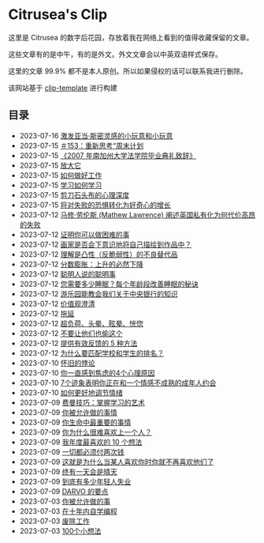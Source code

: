 # Citrusea's Clip
这里是 Citrusea 的数字后花园，存放着我在网络上看到的值得收藏保留的文章。

这些文章有的是中午，有的是外文。外文文章会以中英双语样式保存。

这里的文章 99.9% 都不是本人原创。所以如果侵权的话可以联系我进行删除。

该网站基于 [clip-template](https://github.com/theowenyoung/clip-template) 进行构建

## 目录

- 2023-07-16 [激发亚当·斯密灵感的小玩意和小玩意](2023/07/16/Gadgets-and-Gizmos-That-Inspired-Adam-Smith/index.html)
- 2023-07-15 [＃153：重新思考“周末计划](2023/07/15/153-Rethinking-“weekend-plans”/index.html)
- 2023-07-15 [《2007 年南加州大学法学院毕业典礼致辞》](2023/07/15/2007-USC-Law-School-Commencement-Address/index.html)
- 2023-07-15 [放大它](2023/07/15/Amp-It-Up/index.html)
- 2023-07-15 [如何做好工作](2023/07/15/How-to-Do-Great-Work/index.html)
- 2023-07-15 [学习如何学习](2023/07/15/Learning-how-to-learn/index.html)
- 2023-07-15 [剪刀石头布的心理深度](2023/07/15/The-Psychological-Depths-of-Rock-Paper-Scissors/index.html)
- 2023-07-15 [将对失败的恐惧转化为好奇心的增长](2023/07/15/Turning-Fear-of-Failure-into-Increments-of-Curiosity/index.html)
- 2023-07-12 [马修·劳伦斯 (Mathew Lawrence) 阐述英国私有化为何代价高昂的失败](https://clip.citrusea.cc/2023/07/12/Mathew-Lawrence-on-why-privatisation-has-been-a-costly-failure-in-Britain/index.htm)
- 2023-07-12 [证明你可以做困难的事](https://clip.citrusea.cc/2023/07/12/Proof-You-Can-Do-Hard-Things/index.html)
- 2023-07-12 [画家是否会下意识地将自己描绘到作品中？](https://clip.citrusea.cc/2023/07/12/Do-painters-subconsciously-paint-themselves-into-their-work/index.html)
- 2023-07-12 [理解是凸性（反脆弱性）的不良替代品](https://clip.citrusea.cc/2023/07/12/UNDERSTANDING-IS-A-POOR-SUBSTITUTE-FOR-CONVEXITY%20(ANTIFRAGILITY)/index.html)
- 2023-07-12 [分数膨胀：上升的必然下降](https://clip.citrusea.cc/2023/07/12/Grade-Inflation-What-Goes-Up-Must-Come-Down/index.html)
- 2023-07-12 [聪明人说的聪明事](https://clip.citrusea.cc/2023/07/12/Smart-Things-Smart-People-Said/index.html)
- 2023-07-12 [您需要多少睡眠？每个年龄段改善睡眠的秘诀](https://clip.citrusea.cc/2023/07/12/How-Much-Sleep-Do-You-Need-Tips-for-Better-Slumber-at-Every-Age/index.html)
- 2023-07-12 [游乐园能教会我们关于中央银行的知识](https://clip.citrusea.cc/2023/07/12/What-an-amusement-park-can-teach-us-about-central-banks/index.html)
- 2023-07-12 [价值观澄清](https://clip.citrusea.cc/2023/07/12/Values-Clarification/index.html)
- 2023-07-12 [拖延](https://clip.citrusea.cc/2023/07/12/Procrastination/index.html)
- 2023-07-12 [超负荷、头晕、眩晕、恍惚](https://clip.citrusea.cc/2023/07/12/Overload-Dizziness-Vertigo-Trance/index.html)
- 2023-07-12 [不要让他们也偷这个](2023/07/12/Dont-Let-Them-Steal-This-Too/index.html)
- 2023-07-12 [提供有效反馈的 5 种方法](/2023/07/12/5-ways-to-give-effective-feedback/index.html)
- 2023-07-12 [为什么要匹配学校和学生的排名？](/2023/07/12/Why-Match-School-And-Student-Rank/index.html)
- 2023-07-10 [怀旧的悖论](2023/07/10/The-Paradoxes-of-Nostalgia/index.html)
- 2023-07-10 [你一直感到焦虑的4个心理原因](2023/07/10/4-Psychological-Reasons-You-Feel-Anxious-All-the-Time/index.html)
- 2023-07-10 [7个迹象表明你正在和一个情感不成熟的成年人约会](2023/07/10/7-Signs-You’re-Dating-an-Emotionally-Immature-Adult/index.html)
- 2023-07-10 [如何更好地调节情绪](2023/07/10/How-to-Get-Better-At-Regulating-Your-Emotions/index.html)
- 2023-07-09 [费曼技巧：掌握学习的艺术](2023/07/09/The-Feynman-Technique-Master-the-Art-of-Learning/index.html)
- 2023-07-09 [你被允许做的事情](2023/07/09/Things-you're-allowed-to-do/index.html)
- 2023-07-09 [你生命中最重要的事情](2023/07/09/The-Most-Important-Thing-in-Your-Life/index.html)
- 2023-07-09 [你为什么很难喜欢上一个人？](2023/07/09/ni-wei-shen-me-hen-nan-xi-huan-shang-yi-ge-ren/index.html)
- 2023-07-09 [我年度最喜欢的 10 个想法](2023/07/09/My-10-Favorite-Ideas-of-the-Year/index.html)
- 2023-07-09 [一切都必须付两次钱](2023/07/09/Everything-Must-Be-Paid-for-Twice/index.html)
- 2023-07-09 [这就是为什么当某人喜欢你时你就不再喜欢他们了](2023/07/09/Here’s-Why-You-Stop-Liking-Someone-When-They-Like-You-Back-HuffPost-Life/index.html)
- 2023-07-09 [终有一天会是晴天](2023/07/09/It-will-be-sunny-one-day/index.html)
- 2023-07-09 [到底有多少年轻人失业](2023/07/09/dao-di-you-duo-shao-qing-nian-ren-shi-ye/index.html)
- 2023-07-09 [DARVO 的要点](2023/07/09/The-Point-of-DARVO/index.html)
- 2023-07-03 [你被允许做的事](2023/07/03/Things-you're-allowed-to-do/index.html)
- 2023-07-03 [在十年内自学编程](2023/07/03/Teach-Yourself-Programming-in-Ten-Years/index.html)
- 2023-07-03 [废除工作](2023/07/03/The-Abolition-of-Work/index.html)
- 2023-07-03 [100个小想法](2023/07/03/100-Little-Ideas/index.html)